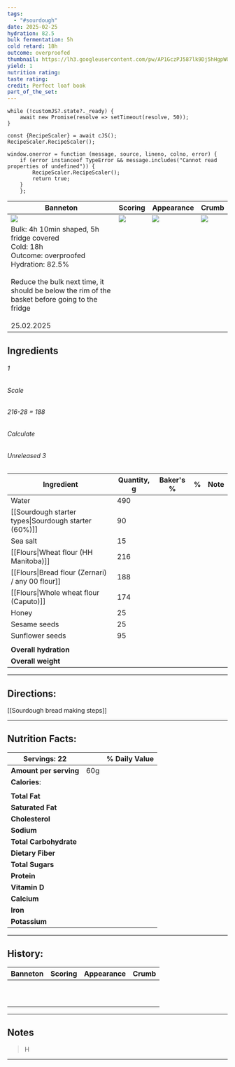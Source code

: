 ```yaml
---
tags:
  - "#sourdough"
date: 2025-02-25
hydration: 82.5
bulk fermentation: 5h
cold retard: 18h
outcome: overproofed
thumbnail: https://lh3.googleusercontent.com/pw/AP1GczPJ587lk9Dj5hHgpWQSARTSqrvlj5VP9lNulWH78SEonKqapQb3BN5GcYh0mV2NrN0gKd2bDy1xqSiLgbGVS9YHRD11QJUp-pYa6aeAJWk8Gl2rcLVpuZvTKUjeHMsR6J_OqVHq3ZiOPdaheXXCxZnL=w1054-h858-s-no-gm?authuser=0
yield: 1
nutrition rating: 
taste rating: 
credit: Perfect loaf book
part_of_the_set:
---
```

```dataviewjs
while (!customJS?.state?._ready) { 
	await new Promise(resolve => setTimeout(resolve, 50)); 
} 

const {RecipeScaler} = await cJS();
RecipeScaler.RecipeScaler();

window.onerror = function (message, source, lineno, colno, error) {
	if (error instanceof TypeError && message.includes("Cannot read properties of undefined")) {
		RecipeScaler.RecipeScaler();
		return true;
	}
    };
```

| Banneton                                                                                                                                                                                                                             | Scoring                                                                                                                                                                                                                             | Appearance                                                                                                                                                                                                                           | Crumb                                                                                                                                                                                                                                |
| ------------------------------------------------------------------------------------------------------------------------------------------------------------------------------------------------------------------------------------ | ----------------------------------------------------------------------------------------------------------------------------------------------------------------------------------------------------------------------------------- | ------------------------------------------------------------------------------------------------------------------------------------------------------------------------------------------------------------------------------------ | ------------------------------------------------------------------------------------------------------------------------------------------------------------------------------------------------------------------------------------ |
| ![](https://lh3.googleusercontent.com/pw/AP1GczM7TLc2GTLxbqms0EKwHNfPb-VkDWNifhLeKotyiAvUHLc_Mniiy9Eh7aMVav2s9xNBd5LZHzI886XJj1T1SvdAS0Jo-zpOoMCICV3KkZkq0P2COjj6LKOz_Lytg9d7k7bVuiJ4O4altVDuTNGPm4fT=w1145-h858-s-no-gm?authuser=0) | ![](https://lh3.googleusercontent.com/pw/AP1GczPry82vpLCsW_eFTxITvCbHn8mExhnCvCTWc4aMXd8KCEIGWEBUnBcyQJ704XbNHq1unu2XsEuhfbmck8xNJKdBGMyUWKguSONgkRO24_gisi6KHgX3V4RWEqrt9yKTiiEJYl34L7dX09kXPiSEsZ1t=w643-h858-s-no-gm?authuser=0) | ![](https://lh3.googleusercontent.com/pw/AP1GczPJ587lk9Dj5hHgpWQSARTSqrvlj5VP9lNulWH78SEonKqapQb3BN5GcYh0mV2NrN0gKd2bDy1xqSiLgbGVS9YHRD11QJUp-pYa6aeAJWk8Gl2rcLVpuZvTKUjeHMsR6J_OqVHq3ZiOPdaheXXCxZnL=w1054-h858-s-no-gm?authuser=0) | ![](https://lh3.googleusercontent.com/pw/AP1GczOtf8N8izDkGOo0DNZrCpUTvgri-Rsv_vgczZPqE3cXDn08JaNVHtLhT_qH5qCwBKDEgFKCMHfeZGLAmnUbBCRjceJGE1IFb8kbGzcQHRGC18G79jbsAGIZbbaS_pz5VwiHtoZMPQKabI6Xl46HO_tQ=w1145-h858-s-no-gm?authuser=0) |
| Bulk: 4h 10min shaped, 5h fridge covered <br>Cold: 18h<br>Outcome: overproofed<br>Hydration: 82.5%<br><br>Reduce the bulk next time, it should be below the rim of the basket before going to the fridge<br><br>25.02.2025           |                                                                                                                                                                                                                                     |                                                                                                                                                                                                                                      |                                                                                                                                                                                                                                      |



## Ingredients

###### 1
###### Scale
###### 216-28 = 188
###### Calculate
###### Unreleased 3

| Ingredient                                           | Quantity, g | Baker's % | %   | Note |
| ---------------------------------------------------- | ----------- | --------- | --- | ---- |
| Water                                                | 490         |           |     |      |
| [[Sourdough starter types\|Sourdough starter (60%)]] | 90          |           |     |      |
| Sea salt                                             | 15          |           |     |      |
| [[Flours\|Wheat flour (HH Manitoba)]]                | 216         |           |     |      |
| [[Flours\|Bread flour (Zernari) / any 00 flour]]     | 188         |           |     |      |
| [[Flours\|Whole wheat flour (Caputo)]]               | 174         |           |     |      |
| Honey                                                | 25          |           |     |      |
| Sesame seeds                                         | 25          |           |     |      |
| Sunflower seeds                                      | 95          |           |     |      |
|                                                      |             |           |     |      |
| **Overall hydration**                                |             |           |     |      |
| **Overall weight**                                   |             |           |     |      |






---
## Directions:

[[Sourdough bread making steps]]


---
## Nutrition Facts:

| **Servings:** 22       |       | % Daily Value |
| ---------------------- | ----- | ------------- |
| **Amount per serving** | 60g   |               |
| **Calories**:          |       |               |
|                        |       |               |
| **Total Fat**          |       |               |
| **Saturated Fat**      |       |               |
| **Cholesterol**        |       |               |
| **Sodium**             |       |               |
| **Total Carbohydrate** |       |               |
| **Dietary Fiber**      |       |               |
| **Total Sugars**       |       |               |
| **Protein**            |       |               |
| **Vitamin D**          |       |               |
| **Calcium**            |       |               |
| **Iron**               |       |               |
| **Potassium**          |       |               |

---
## History:

| Banneton                                                                                                                                                                                                                                                                                                                                       | Scoring                                                                                                                                                                                                                              | Appearance                                                                                                                                                                                                                           | Crumb                                                                                                                                                                                                                                |
| ---------------------------------------------------------------------------------------------------------------------------------------------------------------------------------------------------------------------------------------------------------------------------------------------------------------------------------------------- | ------------------------------------------------------------------------------------------------------------------------------------------------------------------------------------------------------------------------------------ | ------------------------------------------------------------------------------------------------------------------------------------------------------------------------------------------------------------------------------------ | ------------------------------------------------------------------------------------------------------------------------------------------------------------------------------------------------------------------------------------ |
|                                                                                                                                                                                                                                                                                                                                                |                                                                                                                                                                                                                                      |                                                                                                                                                                                                                                      |                                                                                                                                                                                                                                      |
|                                                                                                                                                                                                                                                                                                                                                |                                                                                                                                                                                                                                      |                                                                                                                                                                                                                                      |                                                                                                                                                                                                                                      |
|                                                                                                                                                                                                                                                                                                                                                |                                                                                                                                                                                                                                      |                                                                                                                                                                                                                                      |                                                                                                                                                                                                                                      |
|                                                                                                                                                                                                                                                                                                                                                |                                                                                                                                                                                                                                      |                                                                                                                                                                                                                                      |                                                                                                                                                                                                                                      |
|                                                                                                                                                                                                                                                                                                                                                |                                                                                                                                                                                                                                      |                                                                                                                                                                                                                                      |                                                                                                                                                                                                                                      |
|                                                                                                                                                                                                                                                                                                                                                |                                                                                                                                                                                                                                      |                                                                                                                                                                                                                                      |                                                                                                                                                                                                                                      |
|                                                                                                                                                                                                                                                                                                                                                |                                                                                                                                                                                                                                      |                                                                                                                                                                                                                                      |                                                                                                                                                                                                                                      |
|                                                                                                                                                                                                                                                                                                                                                |                                                                                                                                                                                                                                      |                                                                                                                                                                                                                                      |                                                                                                                                                                                                                                      |
|                                                                                                                                                                                                                                                                                                                                                |                                                                                                                                                                                                                                      |                                                                                                                                                                                                                                      |                                                                                                                                                                                                                                      |
|                                                                                                                                                                                                                                                                                                                                                |                                                                                                                                                                                                                                      |                                                                                                                                                                                                                                      |                                                                                                                                                                                                                                      |

---
## Notes

> H

---



